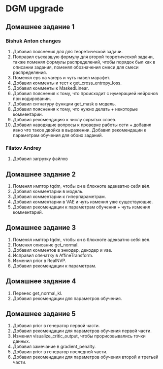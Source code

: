 # DGM upgrade



## Домашнее задание 1
### Bishuk Anton changes
1. Добавил пояснения для для теоретической задачи.
2. Поправил съехавшую формулу для второй теоретической задачи, также поменял формулы распределений, чтобы порядок был как в описании задания, поменял обозначения смеси для смеси распределения.
3. Поменял eps на vareps и чуть навел марафет.
4. Добавил комменты и тест к get_cross_entropy_loss.
5. Добавил комменты к MaskedLinear.
6. Добавил пояснения к тому, что происходит с нумерацией нейронов при кодировании.
7. Добавил сигнатуру функции get_mask в модель.
8. Добавил пояснения к тому, что нужно делать + некоторые комментарии.
9. Добавил рекомендацию к числу скрытых слоев.
10. Добавил наводящие вопросы к проверке работы сети + добавил явно что такое  двойка в выражении. Добавил рекомендации к параметрам обучения для обоих заданий.
### Filatov Andrey
1. Добавил загрузку файлов


## Домашнее задание 2
1. Поменял имптор tqdm, чтобы он в блокноте адекватно себя вёл.
2. Добавил комментарии в модель.
3. Добавил комментарии к гиперпараметрам.
4. Добавил комментарии в VAE и чуть изменил уже существующие.
5. Добавил рекомендации к параметрам обучения + чуть изменил комментарий.

## Домашнее задание 3
1. Поменял имптор tqdm, чтобы он в блокноте адекватно себя вёл.
2. Поменял описание get_normal.
3. Добавил комментов в энкодер, декодер и vae.
4. Исправил опечатку в AffineTransform.
5. Изменил prior в RealNVP.
6. Добавил рекомендации к параметрам.

## Домашнее задание 4
1. Перенес get_normal_kl.
2. Добавил рекомендации для параметров обучения.

## Домашнее задание 5
1. Добавил prior в генератор первой части.
2. Добавил рекомендации для параметров обучения первой части.
3. Изменил visualize_critic_output, чтобы прорисовывались точки данных.
4. Добавил замечание в gradient_penalty.
5. Добавил prior в генератор последней части.
6. Добавил рекомендации для параметров обучения второй и третьей части.

